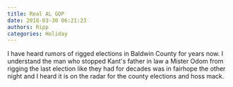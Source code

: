 ```yaml
---
title: Real AL GOP
date: 2018-03-30 06:21:23
authors: Ripp
categories: Holiday
---
```


 I have heard rumors of rigged elections in Baldwin County for years now. I understand the man who stopped Kant's father in law a Mister Odom from rigging the last election like they had for decades was in fairhope the other night and I heard it is on the radar for the county elections and hoss mack.